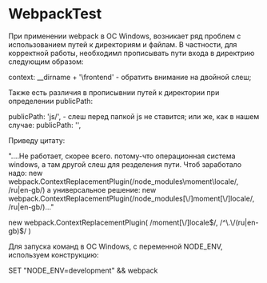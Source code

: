 # WebpackTest

  При применении webpack в ОС Windows, возникает ряд проблем с использованием путей к директориям и файлам.
В частности, для корректной работы, необходимл прописывать пути входа в директрию следующим образом:

context: __dirname + '\\frontend' - обратить внимание на двойной слеш;

  Также есть различия в прописывнии путей к директории при определении publicPath:
  
 publicPath: 'js/', - слеш перед папкой js не ставится;
 или же, как в нашем случае: publicPath: '',
 
   Приведу цитату:

"....Не работает, скорее всего. потому-что операционная система windows, а там другой слеш для резделения пути. Чтоб заработало надо:
 new webpack.ContextReplacementPlugin(/node_modules\\moment\\locale/, /ru|en-gb/)
 а универсальное решение:
 new webpack.ContextReplacementPlugin(/node_modules[\\\/]moment[\\\/]locale/, /ru|en-gb/)..."
 
 new webpack.ContextReplacementPlugin( /moment[\\\/]locale$/, /^\.\/(ru|en-gb)$/ )
 
 
 Для запуска команд в ОС Windows, с переменной NODE_ENV, используем конструкцию:
 
  SET "NODE_ENV=development" && webpack
 
